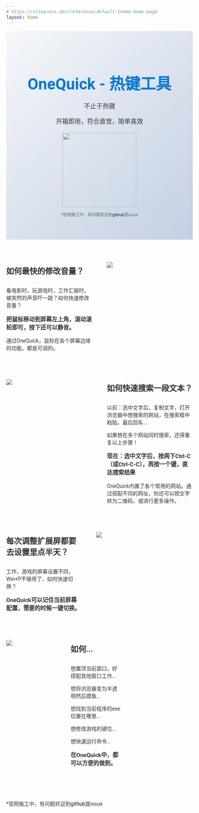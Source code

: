 ```yaml
---
# https://vitepress.dev/reference/default-theme-home-page
layout: home
---
```


<script setup>
import { common } from '../.vitepress/common';
</script>

<div class="hero">
  <div class="content">
    <h1 class="name-one-line">OneQuick - 热键工具</h1>
    <h1 class="name">OneQuick</h1>
    <h1 class="name-suffix">热键工具</h1>
    <p>不止于热键</p>
    <p>开箱即用，符合直觉，简单高效</p>
    <div class="actions">
      <a :href="common.url_msstore" target="_blank">
        <img src="/cn-ws-dl.svg" width="200"/>
      </a>
    </div>
    <p class="tip">*官网施工中，有问题欢迎到<a :href="common.url_github_issues" target="_blank">github</a>提issue</p>
  </div>
</div>

<div class="features">
  <div class="feature">
    <div class="feature-content">
      <h3>如何最快的修改音量？</h3>
      <p>看电影时，玩游戏时，工作汇报时，被突然的声音吓一跳？如何快速修改音量？</p>
      <p class="emphasis">把鼠标移动到屏幕左上角，滚动滚轮即可，按下还可以静音。</p>
      <p>通过OneQuick，鼠标在各个屏幕边缘的功能，都是可调的。</p>
    </div>
    <div class="feature-image">
      <img src="/img/feature/screen-volume.gif" data-zoomable>
    </div>
  </div>
  <div class="feature reverse">
    <div class="feature-content">
      <h3>如何快速搜索一段文本？</h3>
      <p>以前：选中文字后，复制文字，打开浏览器中想搜索的网站，在搜索框中粘贴，最后回车...</p>
      <p>如果想在多个网站同时搜索，还得重复以上步骤！</p>
      <p class="emphasis">现在：选中文字后，按两下Ctrl-C （或Ctrl-C-C），再按一个键，直达搜索结果</p>
      <p>OneQuick内置了各个常用的网站。通过搭配不同的网址，你还可以把文字转为二维码，或进行更多操作。</p>
    </div>
    <div class="feature-image">
      <img src="/img/feature/copy-search.gif" data-zoomable>
    </div>
  </div>
  <div class="feature">
    <div class="feature-content">
      <h3>每次调整扩展屏都要去设置里点半天？</h3>
      <p>工作，游戏的屏幕设置不同，Win+P不够用了，如何快速切换？</p>
      <p class="emphasis">OneQuick可以记住当前屏幕配置，需要的时候一键切换。</p>
    </div>
    <div class="feature-image">
      <img src="/img/shot/cn-display.png" data-zoomable>
    </div>
  </div>
  <div class="feature reverse">
    <div class="feature-content">
      <h3>如何...</h3>
      <p>想置顶当前窗口，好搭配其他窗口工作...</p>
      <p>想将浏览器变为半透明然后摸鱼...</p>
      <p>想找到当前程序的exe位置在哪里...</p>
      <p>想修改游戏的键位...</p>
      <p>想快速运行命令...</p>
      <p class="emphasis">在OneQuick中，都可以方便的做到。</p>
    </div>
    <div class="feature-image">
      <img src="/img/shot/cn-hotkey.png" data-zoomable>
    </div>
  </div>
</div>

<p class="tip">*官网施工中，有问题欢迎到<a :href="common.url_github_issues" target="_blank">github</a>提issue</p>

<style>
body {
  font-family: 'Roboto', sans-serif;
  /* background-color: #f5f7fa; */
  color: #333;
}

.hero {
  text-align: center;
  padding: 50px 0;
  background: linear-gradient(135deg, #f5f7fa 0%, #c3cfe2 100%);
}

.hero .content h1 {
  font-size: 3em;
  margin-bottom: 20px;
  font-weight: 700;
  color: #0078D7;
}

.hero .content h1.name {
  display: none;
}

.hero .content h1.name-suffix {
  display: none;
}

@media (max-width: 640px) {
  .hero .content h1.name-one-line {
    display: none;
  }
  .hero .content h1.name {
    display: block;
  }
  .hero .content h1.name-suffix {
    display: block;
  }
}

.hero .content p {
  font-size: 1.2em;
  margin-bottom: 10px;
  font-weight: 400;
}

.hero .content p.tip {
  font-size: 0.8em;
  color: #666;
}

.hero .actions {
  display: flex;
  justify-content: center;
  margin-top: 20px;
}

.features {
  display: flex;
  flex-direction: column;
  align-items: flex-start;
  padding: 60px 0;
  gap: 60px;
}

.feature {
  display: flex;
  align-items: flex-start;
  gap: 40px;
}

.feature.reverse {
  flex-direction: row-reverse;
}

.feature-content {
  flex: 1;
  width: 50%;
}

.feature-content h3 {
  font-size: 1.5em;
  margin-top: 8px;
  margin-bottom: 28px;
  font-weight: 700;
}

.feature-content p {
  font-size: 1em;
}

.feature-content .emphasis {
  font-size: 1.1em;
  font-weight: 700;
}

.feature-image {
  flex: 1;
  width: 50%;
}

.feature-image img {
  max-width: 100%;
  height: auto;
}

@media (max-width: 640px) {
  .feature {
    flex-direction: column;
    align-items: center;
  }

  .feature.reverse {
    flex-direction: column;
  }

  .feature-content, .feature-image {
    width: 100%;
    text-align: center;
  }

  .feature.reverse .feature-image {
    text-align: center;
  }
}
</style>
